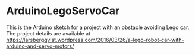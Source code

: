 # ArduinoLegoServoCar
This is the Arduino sketch for a project with an obstacle avoiding Lego car. The project details are available at https://larsbergqvist.wordpress.com/2016/03/26/a-lego-robot-car-with-arduino-and-servo-motors/
